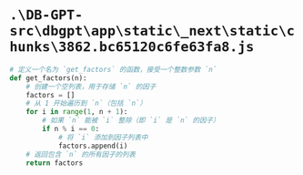 # `.\DB-GPT-src\dbgpt\app\static\_next\static\chunks\3862.bc65120c6fe63fa8.js`

```py
# 定义一个名为 `get_factors` 的函数，接受一个整数参数 `n`
def get_factors(n):
    # 创建一个空列表，用于存储 `n` 的因子
    factors = []
    # 从 1 开始遍历到 `n`（包括 `n`）
    for i in range(1, n + 1):
        # 如果 `n` 能被 `i` 整除（即 `i` 是 `n` 的因子）
        if n % i == 0:
            # 将 `i` 添加到因子列表中
            factors.append(i)
    # 返回包含 `n` 的所有因子的列表
    return factors
```